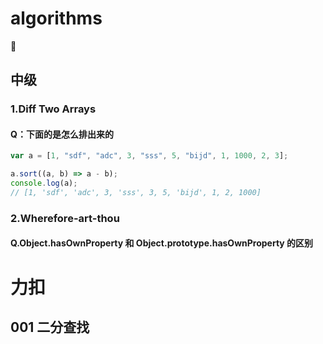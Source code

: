 # algorithms
🍵
## 中级

### 1.Diff Two Arrays

#### Q：下面的是怎么排出来的

```js
var a = [1, "sdf", "adc", 3, "sss", 5, "bijd", 1, 1000, 2, 3];

a.sort((a, b) => a - b);
console.log(a);
// [1, 'sdf', 'adc', 3, 'sss', 3, 5, 'bijd', 1, 2, 1000]
```

### 2.Wherefore-art-thou

#### Q.Object.hasOwnProperty 和 Object.prototype.hasOwnProperty 的区别

# 力扣

## 001 二分查找


